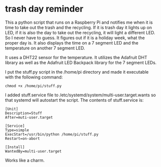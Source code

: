 # trash day reminder
This a python script that runs on a Raspberry Pi and notifies me when it is time to take out the trash and the recycling. If it is trash day it lights up on LED, if it is also the day to take out the recycling, it will light a different LED. So I never have to guess. It figures out if it is a holiday week, what the proper day is. It also displays the time on a 7 segment LED and the temperature on another 7 segment LED.

It uses a DHT22 sensor for the temperature. It utilizes the Adafruit DHT library as well as the Adafruit LED Backpack library for the 7 segment LEDs. 

I put the stuff.py script in the /home/pi directory and made it executable with the following command:
```
chmod +x /home/pi/stuff.py
```
I added stuff.service file to /etc/systemd/system/multi-user.target.wants so that systemd will autostart the script. The contents of stuff.service is:
```
[Unit]
Description=Stuff
After=muti-user.target

[Service]
Type=simple
ExecStart=/usr/bin/python /home/pi/stuff.py
Restart=on-abort

[Install]
WantedBy=multi-user.target
```
Works like a charm.
